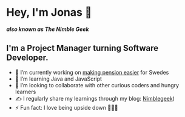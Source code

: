 # Hey, I'm Jonas 👋
***also known as The Nimble Geek***

## I'm a Project Manager turning Software Developer. 

- 🔭 I’m currently working on [making pension easier]([investor.nordea.se/nora-pension/public/]) for Swedes
- 🌱 I’m learning Java and JavaScript 
- 👯 I’m looking to collaborate with other curious coders and hungry learners
- ✍️  I regularly share my learnings through my blog: [Nimblegeek]([https://www.nimblegeek.com/])) 
- ⚡ Fun fact: I love being upside down 🤸🏽‍♂️ 
